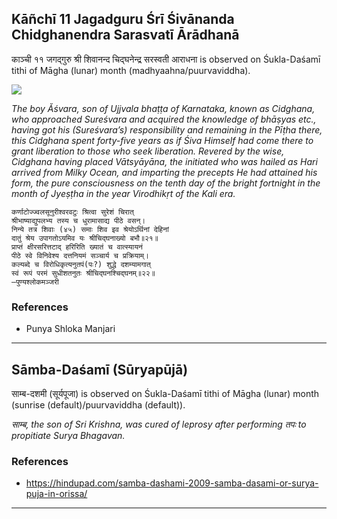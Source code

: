 ## Kāñchī 11 Jagadguru Śrī Śivānanda Chidghanendra Sarasvatī Ārādhanā
काञ्ची ११ जगद्गुरु श्री शिवानन्द चिद्घनेन्द्र सरस्वती आराधना is observed on Śukla-Daśamī tithi of Māgha (lunar) month (madhyaahna/puurvaviddha).

![](https://github.com/sanskrit-coders/jyotisha/blob/master/jyotisha/panchangam/temporal/festival/images/kanchi-jagadgurus/jagadguru-11.jpg)

_The boy Ăśvara, son of Ujjvala bhaṭṭa of Karnataka, known as Cidghana, who approached Sureśvara and acquired the knowledge of bhāṣyas etc., having got his (Sureśvara’s) responsibility and remaining in the Pīṭha there, this Cidghana spent forty-five years as if Śiva Himself had come there to grant liberation to those who seek liberation. Revered by the wise, Cidghana having placed Vātsyāyāna, the initiated who was hailed as Hari arrived from Milky Ocean, and imparting the precepts He had attained his form, the pure consciousness on the tenth day of the bright fortnight in the month of Jyeṣṭha in the year Virodhikṛt of the Kali era._

```
कर्णाटोज्ज्वलसूनुरीश्वरवटुः श्रित्वा सुरेशं चिरात्
श्रीभाष्याद्युपलभ्य तस्य च धुरामासाद्य पीठे वसन्।
निन्ये तत्र शिवाः (४५) समाः शिव इव श्रेयोऽर्थिनां देहिनां
दातुं श्रेय उपागतोऽयमिव यः श्रीचिद्घनाख्यो बभौ॥२१॥
प्राप्तं क्षीरसरित्तटाद् हरिरिति ख्यातं च वात्स्यायनं
पीठे स्वे विनिवेश्य दत्तनियमं सञ्चार्य च प्रक्रियाम्।
कल्यब्दे च विरोधिकृत्यनुतपं(पः?) शुद्धे दशम्यामगात्
स्वं रूपं परमं सुधीशतनुतः श्रीचिद्घनश्चिद्घनम्॥२२॥
—पुण्यश्लोकमञ्जरी
```
### References
* Punya Shloka Manjari


---
## Sāmba-Daśamī (Sūryapūjā)
साम्ब-दशमी (सूर्यपूजा) is observed on Śukla-Daśamī tithi of Māgha (lunar) month (sunrise (default)/puurvaviddha (default)).

_साम्ब, the son of Sri Krishna, was cured of leprosy after performing तपः to propitiate Surya Bhagavan._
### References
* https://hindupad.com/samba-dashami-2009-samba-dasami-or-surya-puja-in-orissa/


---

